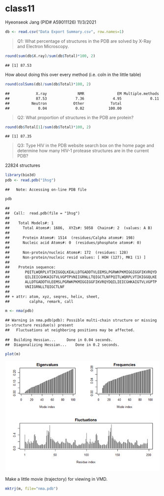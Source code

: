 class11
================
Hyeonseok Jang (PID# A59011126)
11/3/2021

``` r
db <- read.csv("Data Export Summary.csv", row.names=1)
```

> Q1: What percentage of structures in the PDB are solved by X-Ray and
> Electron Microscopy.

``` r
round(sum(db$X.ray)/sum(db$Total)*100, 2)
```

    ## [1] 87.53

How about doing this over every method (i.e. coln in the little table)

``` r
round(colSums(db)/sum(db$Total)*100, 2)
```

    ##            X.ray              NMR               EM Multiple.methods 
    ##            87.53             7.36             4.95             0.11 
    ##          Neutron            Other            Total 
    ##             0.04             0.02           100.00

> Q2: What proportion of structures in the PDB are protein?

``` r
round(db$Total[1]/sum(db$Total)*100, 2)
```

    ## [1] 87.35

> Q3: Type HIV in the PDB website search box on the home page and
> determine how many HIV-1 protease structures are in the current PDB?

22824 structures

``` r
library(bio3d)
pdb <- read.pdb("1hsg")
```

    ##   Note: Accessing on-line PDB file

``` r
pdb
```

    ## 
    ##  Call:  read.pdb(file = "1hsg")
    ## 
    ##    Total Models#: 1
    ##      Total Atoms#: 1686,  XYZs#: 5058  Chains#: 2  (values: A B)
    ## 
    ##      Protein Atoms#: 1514  (residues/Calpha atoms#: 198)
    ##      Nucleic acid Atoms#: 0  (residues/phosphate atoms#: 0)
    ## 
    ##      Non-protein/nucleic Atoms#: 172  (residues: 128)
    ##      Non-protein/nucleic resid values: [ HOH (127), MK1 (1) ]
    ## 
    ##    Protein sequence:
    ##       PQITLWQRPLVTIKIGGQLKEALLDTGADDTVLEEMSLPGRWKPKMIGGIGGFIKVRQYD
    ##       QILIEICGHKAIGTVLVGPTPVNIIGRNLLTQIGCTLNFPQITLWQRPLVTIKIGGQLKE
    ##       ALLDTGADDTVLEEMSLPGRWKPKMIGGIGGFIKVRQYDQILIEICGHKAIGTVLVGPTP
    ##       VNIIGRNLLTQIGCTLNF
    ## 
    ## + attr: atom, xyz, seqres, helix, sheet,
    ##         calpha, remark, call

``` r
m <- nma(pdb)
```

    ## Warning in nma.pdb(pdb): Possible multi-chain structure or missing in-structure residue(s) present
    ##   Fluctuations at neighboring positions may be affected.

    ##  Building Hessian...     Done in 0.04 seconds.
    ##  Diagonalizing Hessian...    Done in 0.2 seconds.

``` r
plot(m)
```

![](class11_files/figure-gfm/unnamed-chunk-6-1.png)<!-- -->

Make a little movie (trajectory) for viewing in VMD.

``` r
mktrj(m, file="nma.pdb")
```
